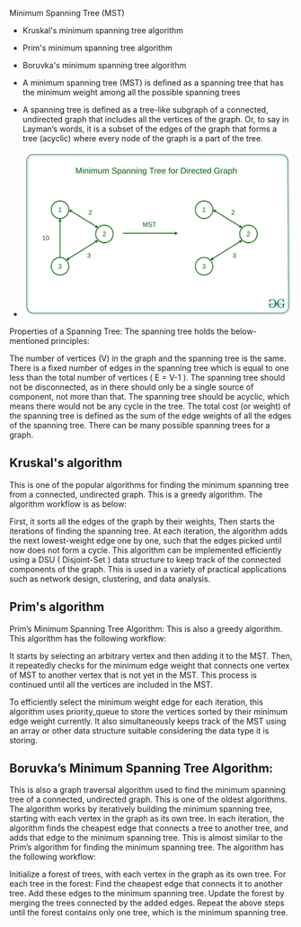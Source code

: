 Minimum Spanning Tree (MST)

- Kruskal's minimum spanning tree algorithm
- Prim's minimum spanning tree algorithm
- Boruvka's minimum spanning tree algorithm

- A minimum spanning tree (MST) is defined as a spanning tree that has the minimum weight among all the possible spanning trees

- A spanning tree is defined as a tree-like subgraph of a connected, undirected graph that includes all the vertices of the graph. Or, to say in Layman’s words, it is a subset of the edges of the graph that forms a tree (acyclic) where every node of the graph is a part of the tree.

- ![img.png](img.png)

Properties of a Spanning Tree:
The spanning tree holds the below-mentioned principles:

The number of vertices (V) in the graph and the spanning tree is the same.
There is a fixed number of edges in the spanning tree which is equal to one less than the total number of vertices ( E = V-1 ).
The spanning tree should not be disconnected, as in there should only be a single source of component, not more than that.
The spanning tree should be acyclic, which means there would not be any cycle in the tree.
The total cost (or weight) of the spanning tree is defined as the sum of the edge weights of all the edges of the spanning tree.
There can be many possible spanning trees for a graph.

## Kruskal's algorithm
This is one of the popular algorithms for finding the minimum spanning tree from a connected, undirected graph. This is a greedy algorithm. The algorithm workflow is as below:

First, it sorts all the edges of the graph by their weights,
Then starts the iterations of finding the spanning tree.
At each iteration, the algorithm adds the next lowest-weight edge one by one, such that the edges picked until now does not form a cycle.
This algorithm can be implemented efficiently using a DSU ( Disjoint-Set ) data structure to keep track of the connected components of the graph. This is used in a variety of practical applications such as network design, clustering, and data analysis.

## Prim's algorithm
Prim’s Minimum Spanning Tree Algorithm:
This is also a greedy algorithm. This algorithm has the following workflow:

It starts by selecting an arbitrary vertex and then adding it to the MST.
Then, it repeatedly checks for the minimum edge weight that connects one vertex of MST to another vertex that is not yet in the MST.
This process is continued until all the vertices are included in the MST. 

To efficiently select the minimum weight edge for each iteration, this algorithm uses priority_queue to store the vertices sorted by their minimum edge weight currently. It also simultaneously keeps track of the MST using an array or other data structure suitable considering the data type it is storing.

## Boruvka’s Minimum Spanning Tree Algorithm:
This is also a graph traversal algorithm used to find the minimum spanning tree of a connected, undirected graph. This is one of the oldest algorithms. The algorithm works by iteratively building the minimum spanning tree, starting with each vertex in the graph as its own tree. In each iteration, the algorithm finds the cheapest edge that connects a tree to another tree, and adds that edge to the minimum spanning tree. This is almost similar to the Prim’s algorithm for finding the minimum spanning tree. The algorithm has the following workflow:

Initialize a forest of trees, with each vertex in the graph as its own tree.
For each tree in the forest:
Find the cheapest edge that connects it to another tree. Add these edges to the minimum spanning tree.
Update the forest by merging the trees connected by the added edges.
Repeat the above steps until the forest contains only one tree, which is the minimum spanning tree.
